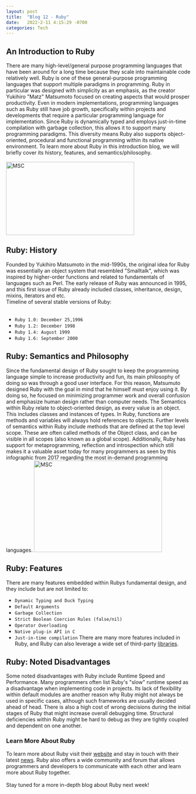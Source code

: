 ```yaml
---
layout: post
title:  "Blog 12 - Ruby"
date:   2022-2-11 4:15:29 -0700
categories: Tech
---
```

## An Introduction to Ruby
There are many high-level/general purpose programming languages that have been around for a long time because they scale into maintainable code relatively well. Ruby is one of these general-purpose programming languages that support multiple paradigms in programming. Ruby in particular was designed with simplicity as an emphasis, as the creator Yukihiro "Matz" Matsumoto focused on creating aspects that would prosper productivity.   Even in modern implementations, programming languages such as Ruby still have job growth, specifically within projects and developments that require a particular programming language for implementation. Since Ruby is dynamically typed and employs just-in-time compilation with garbage collection, this allows it to support many programming paradigms. This diversity means Ruby also supports object-oriented, procedural and functional programming within its native environment. To learn more about Ruby in this introduction blog, we will briefly cover its history, features, and semantics/philosophy.
<br/><br/>
<img src="https://miro.medium.com/max/540/1*7e9D-oPWPIKBe2AQv862aA.png" alt="MSC" width="350" height="200">
<br/>

## Ruby: History
Founded by Yukihiro Matsumoto in the mid-1990s, the original idea for Ruby was essentially an object system that resembled "Smalltalk", which was inspired by higher-order functions and related to fundamentals of languages such as Perl. The early release of Ruby was announced in 1995, and this first issue of Ruby already included classes, inheritance, design, mixins, iterators and etc. 
<br/>
Timeline of several stable versions of Ruby:
<br/><br/>
- `Ruby 1.0: December 25,1996`
- `Ruby 1.2: December 1998`
- `Ruby 1.4: August 1999`
- `Ruby 1.6: September 2000`

## Ruby: Semantics and Philosophy
Since the fundamental design of Ruby sought to keep the programming language simple to increase productivity and fun, its main philosophy of doing so was through a good user interface. For this reason, Matsumuto designed Ruby with the goal in mind that he himself must enjoy using it. By doing so, he focused on minimizing programmer work and overall confusion and emphasize human design rather than computer needs. The Semantics within Ruby relate to object-oriented design, as every value is an object. This includes classes and instances of types. In Ruby, functions are methods and variables will always hold references to objects. Further levels of semantics within Ruby include methods that are defined at the top level scope. These are often called methods of the Object class, and can be visible in all scopes (also known as a global scope). Additionally, Ruby has support for metaprogramming, reflection and introspection which still makes it a valuable asset today for many programmers as seen by this infographic from 2017 regarding the most in-demand programming languages. 
<img src="https://miro.medium.com/max/1000/0*wI4ieJMzj70au757.png" alt="MSC" width="350" height="250">
<br/>

## Ruby: Features
There are many features embedded within Rubys fundamental design, and they include but are not limited to:
- `Dynamic Typing and Duck Typing`
- `Default Arguments`
- `Garbage Collection`
- `Strict Boolean Coercion Rules (false/nil)`
- `Operator Overloading`
- `Native plug-in API in C`
- `Just-in-time compilation`
There are many more features included in Ruby, and Ruby can also leverage a wide set of third-party [libraries][library-io].

## Ruby: Noted Disadvantages
Some noted disadvantages with Ruby include Runtime Speed and Performance. Many programmers often list Ruby's "slow" runtime speed as a disadvantage when implementing code in projects. Its lack of flexibility  within default modules are another reason why Ruby might not always be used in specific cases, although such frameworks are usually decided ahead of head. There is also a high cost of wrong decisions during the initial stages of Ruby that might increase overall debugging time. Structural deficiencies within Ruby might be hard to debug as they are tightly coupled and dependent on one another. 

### Learn More About Ruby
To learn more about Ruby visit their [website][web-io] and stay in touch with their latest [news][news-io]. Ruby also offers a wide community and forum that allows programmers and developers to communicate with each other and learn more about Ruby together. 
<br/><br/>
Stay tuned for a more in-depth blog about Ruby next week!

[web-io]: https://www.ruby-lang.org/en/
[news-io]: https://www.ruby-lang.org/en/news/
[library-io]: https://www.ruby-lang.org/en/libraries/ 

